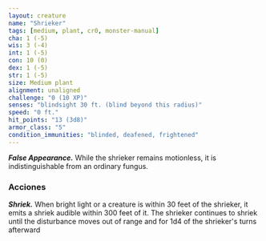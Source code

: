 ```yaml
---
layout: creature
name: "Shrieker"
tags: [medium, plant, cr0, monster-manual]
cha: 1 (-5)
wis: 3 (-4)
int: 1 (-5)
con: 10 (0)
dex: 1 (-5)
str: 1 (-5)
size: Medium plant
alignment: unaligned
challenge: "0 (10 XP)"
senses: "blindsight 30 ft. (blind beyond this radius)"
speed: "0 ft."
hit_points: "13 (3d8)"
armor_class: "5"
condition_immunities: "blinded, deafened, frightened"
---
```


***False Appearance.*** While the shrieker remains motionless, it is indistinguishable from an ordinary fungus.

### Acciones

***Shriek.*** When bright light or a creature is within 30 feet of the shrieker, it emits a shriek audible within 300 feet of it. The shrieker continues to shriek until the disturbance moves out of range and for 1d4 of the shrieker's turns afterward